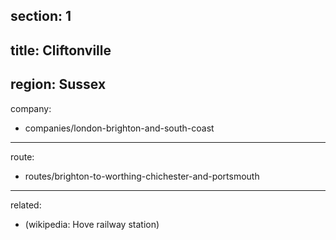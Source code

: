 section: 1
----
title: Cliftonville
----
region: Sussex
----
company:
- companies/london-brighton-and-south-coast
----
route:
- routes/brighton-to-worthing-chichester-and-portsmouth
----
related:
- (wikipedia: Hove railway station)
